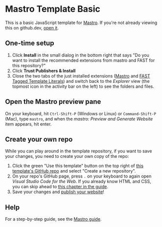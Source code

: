 # Mastro Template Basic

This is a basic JavaScript template for [Mastro](https://mastrojs.github.io). If you're not already viewing this on github.dev, [open it](https://github.dev/mastrojs/template-basic).


## One-time setup

1. Click **Install** in the small dialog in the bottom right that says "Do you want to install the recommended extensions from mastro and FAST for this repository?"
2. Click **Trust Publishers & Install**
3. Close the two tabs of the just installed extensions ([Mastro](https://marketplace.visualstudio.com/items?itemName=mastro.mastro-vscode-extension) and [FAST Tagged Template Literals](https://marketplace.visualstudio.com/items?itemName=ms-fast.fast-tagged-templates)) and switch back to the _Explorer_ view (the topmost icon in the activity bar on the left) to see the folders and files.


## Open the Mastro preview pane

On your keyboard, hit `Ctrl-Shift-P` (Windows or Linux) or `Command-Shift-P` (Mac), type `mastro`, and when the _mastro: Preview and Generate Website_ item appears, hit enter.


## Create your own repo

While you can play around in the template repository, if you want to save your changes, you need to create your own copy of the repo:

1. Click the green "Use this template" button on the top right of [this template's GitHub repo](https://github.com/mastrojs/template-basic) and select "Create a new repository".
2. On your repo's GitHub page, press `.` on your keyboard to again open _Visual Studio Code for the Web_. If you already know HTML and CSS, you can skip ahead to [this chapter in the guide](https://mastrojs.github.io/guide/multiple-pages-with-shared-components/).
3. Save your changes and [publish your website](https://mastrojs.github.io/guide/html/#publish-your-website)!


## Help

For a step-by-step guide, see the [Mastro guide](https://mastrojs.github.io/guide/setup/).
